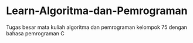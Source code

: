 # Learn-Algoritma-dan-Pemrograman
Tugas besar mata kuliah algoritma dan pemrograman kelompok 75 dengan bahasa pemrograman C
